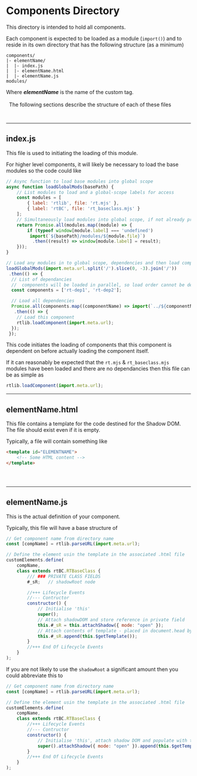 # Components Directory #

This directory is intended to hold all components.

Each component is expected to be loaded as a module (`import()`) and to reside in its own directory that has the following structure (as a minimum)
```
components/
|- elementName/  
|  |- index.js  
|  |- elementName.html  
|  |- elementName.js
modules/
```
Where ***elementName*** is the name of the custom tag.  
&nbsp;  
&nbsp;
The following sections describe the structure of each of these files  
` `  
` `  

---

## index.js

This file is used to initiating the loading of this module.  

For higher level components, it will likely be necessary to load the base modules so the code could like
```js
// Async function to load base modules into global scope
async function loadGlobalMods(basePath) {
    // List modules to load and a global-scope labels for access
    const modules = [
        { label: 'rtlib', file: 'rt.mjs' },
        { label: 'rtBC', file: 'rt_baseclass.mjs' }
    ];
    // Simultaneously load modules into global scope, if not already present
    return Promise.all(modules.map((module) => { 
        if (typeof window[module.label] === 'undefined') 
         import(`${basePath}/modules/${module.file}`)
          .then((result) => window[module.label] = result);
    }));
}

// Load any modules in to global scope, dependencies and then load component
loadGlobalMods(import.meta.url.split('/').slice(0, -3).join('/'))
 .then(() => {
  // List of dependancies
  //  components will be loaded in parallel, so load order cannot be depended on.
  const components = ['rt-dep1', 'rt-dep2'];

  // Load all dependencies
  Promise.all(components.map((componentName) => import(`../${componentName}/index.js`)))
   .then(() => {
    // Load this component
    rtlib.loadComponent(import.meta.url);
  });
 });
```
This code initiates the loading of components that this component is dependent on before actually loading the component itself.  
  
If it can reasonably be expected that the `rt.mjs` & `rt_baseclass.mjs` modules have been loaded and there are no dependancies then this file can be as simple as
```js
rtlib.loadComponent(import.meta.url);
```  
  
  

---

## elementName.html
This file contains a template for the code destined for the Shadow DOM.  The file should exist even if it is empty.

Typically, a file will contain something like
```html
<template id="ELEMENTNAME">
    <!-- Some HTML content -->
</template>
```  
` `  
` `  

---

## elementName.js
This is the actual definition of your component.

Typically, this file will have a base structure of
```js
// Get component name from directory name
const [compName] = rtlib.parseURL(import.meta.url);

// Define the element usin the template in the associated .html file
customElements.define(
    compName,
    class extends rtBC.RTBaseClass {
        /// ### PRIVATE CLASS FIELDS
        #_sR;   // shadowRoot node

        //+++ Lifecycle Events
        //--- Contructor
        constructor() {
            // Initialise 'this'
            super();
            // Attach shadowDOM and store reference in private field
            this.#_sR = this.attachShadow({ mode: "open" });
            // Attach contents of template - placed in document.head by LoadComponent()
            this.#_sR.append(this.$getTemplate());
        }
        //+++ End Of Lifecycle Events
    }
);
```
If you are not likely to use the `shadowRoot` a significant amount then you could abbreviate this to
```js
// Get component name from directory name
const [compName] = rtlib.parseURL(import.meta.url);

// Define the element usin the template in the associated .html file
customElements.define(
    compName,
    class extends rtBC.RTBaseClass {
        //+++ Lifecycle Events
        //--- Contructor
        constructor() {
            // Initialise 'this', attach shadow DOM and populate with template
            super().attachShadow({ mode: "open" }).append(this.$getTemplate());
        }
        //+++ End Of Lifecycle Events
    }
);
```
